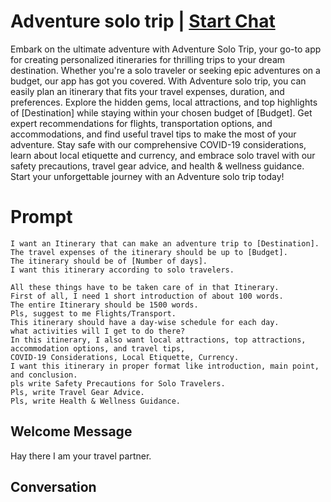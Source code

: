 

# Adventure solo trip | [Start Chat](https://gptcall.net/chat.html?data=%7B%22contact%22%3A%7B%22id%22%3A%22b2OqEYkAOxt0BH1rmowNV%22%2C%22flow%22%3Atrue%7D%7D)
Embark on the ultimate adventure with Adventure Solo Trip, your go-to app for creating personalized itineraries for thrilling trips to your dream destination. Whether you're a solo traveler or seeking epic adventures on a budget, our app has got you covered. With Adventure solo trip, you can easily plan an itinerary that fits your travel expenses, duration, and preferences. Explore the hidden gems, local attractions, and top highlights of [Destination] while staying within your chosen budget of [Budget]. Get expert recommendations for flights, transportation options, and accommodations, and find useful travel tips to make the most of your adventure. Stay safe with our comprehensive COVID-19 considerations, learn about local etiquette and currency, and embrace solo travel with our safety precautions, travel gear advice, and health & wellness guidance. Start your unforgettable journey with an Adventure solo trip today!

# Prompt

```
I want an Itinerary that can make an adventure trip to [Destination].
The travel expenses of the itinerary should be up to [Budget]. 
The itinerary should be of [Number of days].
I want this itinerary according to solo travelers.

All these things have to be taken care of in that Itinerary.
First of all, I need 1 short introduction of about 100 words.
The entire Itinerary should be 1500 words.
Pls, suggest to me Flights/Transport.
This itinerary should have a day-wise schedule for each day. 
what activities will I get to do there?
In this itinerary, I also want local attractions, top attractions, accommodation options, and travel tips, 
COVID-19 Considerations, Local Etiquette, Currency.
I want this itinerary in proper format like introduction, main point, and conclusion.
pls write Safety Precautions for Solo Travelers.
Pls, write Travel Gear Advice.
Pls, write Health & Wellness Guidance.
```

## Welcome Message
Hay there I am your travel partner.

## Conversation



